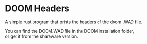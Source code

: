 # DOOM Headers

A simple rust program that prints the headers of the doom .WAD file.

You can find the DOOM.WAD file in the DOOM installation folder,\
or get it from the shareware version.